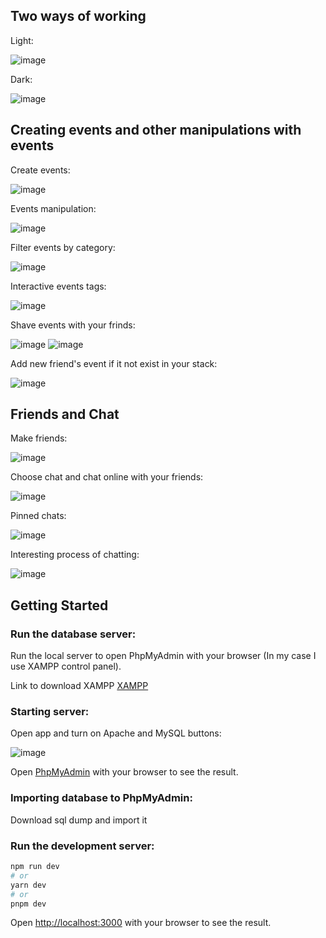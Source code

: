 ## Two ways of working

Light:

![image](https://github.com/b1on1kkk/Propwise/assets/114521829/a7c25971-606a-4ec8-884c-7161cc3f6caa)

Dark:

![image](https://github.com/b1on1kkk/Propwise/assets/114521829/4b9d36ba-1101-4b51-95c0-e22825b5b00f)


## Creating events and other manipulations with events

Create events:

![image](https://github.com/b1on1kkk/Propwise/assets/114521829/5c0f7e38-ec0b-4197-9ede-8d97d3d417a2)

Events manipulation:

![image](https://github.com/b1on1kkk/Propwise/assets/114521829/30f83eba-00ac-4dc2-9e84-1bd76708e300)

Filter events by category:

![image](https://github.com/b1on1kkk/Propwise/assets/114521829/95aeeab3-4e7b-4069-90ec-5cbe96fe5bc4)

Interactive events tags:

![image](https://github.com/b1on1kkk/Propwise/assets/114521829/5ead498c-85ec-4c97-93a7-834a84fc4b37)

Shave events with your frinds:

![image](https://github.com/b1on1kkk/Propwise/assets/114521829/63647964-3d30-4d0f-836d-09683423508f)
![image](https://github.com/b1on1kkk/Propwise/assets/114521829/4197ddac-2c6e-486f-bdd9-46b3365ca4ef)

Add new friend's event if it not exist in your stack:

![image](https://github.com/b1on1kkk/Propwise/assets/114521829/a89f3c90-f0ec-4d40-8b4d-d912a552d0af)


## Friends and Chat

Make friends:

![image](https://github.com/b1on1kkk/Propwise/assets/114521829/9fc0c81e-5179-4a48-be44-eb6d9e1d2e12)

Choose chat and chat online with your friends:

![image](https://github.com/b1on1kkk/Propwise/assets/114521829/f1121318-696f-4cbc-b182-bb20e9ce0089)

Pinned chats:

![image](https://github.com/b1on1kkk/Propwise/assets/114521829/0e264fbb-ddcb-4fb8-8d92-6106917d70a6)

Interesting process of chatting:

![image](https://github.com/b1on1kkk/Propwise/assets/114521829/4ef17082-5aa9-4fd7-b7b4-c8f3e4ee2417)

## Getting Started

### Run the database server:
Run the local server to open PhpMyAdmin with your browser (In my case I use XAMPP control panel).

Link to download XAMPP [XAMPP](https://www.apachefriends.org/)

### Starting server:
Open app and turn on Apache and MySQL buttons:

![image](https://github.com/b1on1kkk/YandexEda-webpage/assets/114521829/23bf8433-1544-4c79-a785-7b32e9e761e1)

Open [PhpMyAdmin](http://localhost/phpmyadmin/index.php) with your browser to see the result.

### Importing database to PhpMyAdmin:
Download sql dump and import it

### Run the development server:

```bash
npm run dev
# or
yarn dev
# or
pnpm dev
```

Open [http://localhost:3000](http://localhost:5173) with your browser to see the result.

